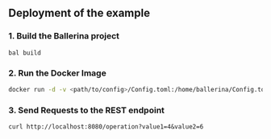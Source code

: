 ## Deployment of the example

### 1. Build the Ballerina project

```ballerina
bal build
```

### 2. Run the Docker Image

```bash
docker run -d -v <path/to/config>/Config.toml:/home/ballerina/Config.toml -p 8080:8080 wso2inc/hello:v0.1.0
```

### 3. Send Requests to the REST endpoint

```
curl http://localhost:8080/operation?value1=4&value2=6
```
